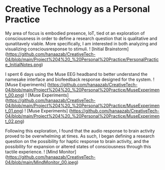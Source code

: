 # Creative Technology as a Personal Practice 

My area of focus is embodied presence, IoT, tied ot an exploration of consciousness in order to define a research question that is qualitative and qunatitavely viable. More specifically, I am interested in both analyzing and visualizing consciousresponse to stimuli. 
! [Initial Brainstorm] (https://github.com/hanaazab/CreativeTech-04/blob/main/Project%204%20_%20Personal%20Practice/PersonalPractice_InitialNotes.png)

I spent 6 days using the Muse EEG headband to better understand the namesake interface and biofeedback response designed for the system. 
! [Muse Experiments] (https://github.com/hanaazab/CreativeTech-04/blob/main/Project%204%20_%20Personal%20Practice/MuseExperiment_00.png)
! [Muse Experiments] (https://github.com/hanaazab/CreativeTech-04/blob/main/Project%204%20_%20Personal%20Practice/MuseExperiment_01.png)
! [Muse Experiments] (https://github.com/hanaazab/CreativeTech-04/blob/main/Project%204%20_%20Personal%20Practice/MuseExperiment_02.png)

Following this exploration, I found that the audio response to brain activity proved to be overwhelming at times. 
As such, I began defining a research question on the possibility for haptic response to brain activity, and the possibility for expansion or altered states of consciousness through this tactile experience. 
! [Mind Monitor] (https://github.com/hanaazab/CreativeTech-04/blob/main/MindMonitor_00.jpeg)


